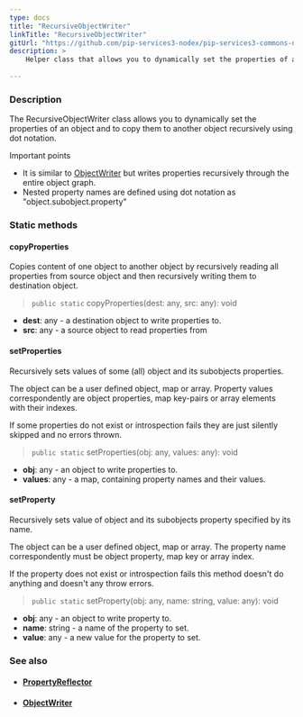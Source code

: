 ```yaml
---
type: docs
title: "RecursiveObjectWriter"
linkTitle: "RecursiveObjectWriter"
gitUrl: "https://github.com/pip-services3-nodex/pip-services3-commons-nodex"
description: >
    Helper class that allows you to dynamically set the properties of an object recursively using "dot" notation.
 
---
```


### Description

The RecursiveObjectWriter class allows you to dynamically set the properties of an object and to copy them to another object recursively using dot notation.

Important points

- It is similar to [ObjectWriter](../object_writer) but writes properties recursively through the entire object graph. 
- Nested property names are defined using dot notation as "object.subobject.property"

### Static methods

#### copyProperties
Copies content of one object to another object
by recursively reading all properties from source object
and then recursively writing them to destination object.

> `public static` copyProperties(dest: any, src: any): void

- **dest**: any - a destination object to write properties to.
- **src**: any - a source object to read properties from


#### setProperties
Recursively sets values of some (all) object and its subobjects properties.

The object can be a user defined object, map or array.
Property values correspondently are object properties,
map key-pairs or array elements with their indexes.
 
If some properties do not exist or introspection fails
they are just silently skipped and no errors thrown.

> `public static` setProperties(obj: any, values: any): void

- **obj**: any - an object to write properties to. 
- **values**: any - a map, containing property names and their values.


#### setProperty
Recursively sets value of object and its subobjects property specified by its name.

The object can be a user defined object, map or array.
The property name correspondently must be object property,
map key or array index.

If the property does not exist or introspection fails
this method doesn't do anything and doesn't any throw errors.

> `public static` setProperty(obj: any, name: string, value: any): void

- **obj**: any - an object to write property to.
- **name**: string - a name of the property to set.
- **value**: any - a new value for the property to set.



### See also
- #### [PropertyReflector](../property_reflector)
- #### [ObjectWriter](../object_writer)
